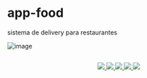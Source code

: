 # app-food
sistema de delivery para restaurantes

![image](https://github.com/bruno-silverio/app-food/assets/27282770/4b4be189-52ba-4dd4-954b-1748bf9c2617)

##
<p align="center">
  <a href="https://skillicons.dev">
    <img src="https://skillicons.dev/icons?i=react" />
    <img src="https://skillicons.dev/icons?i=nextjs" />
    <img src="https://skillicons.dev/icons?i=ts" />
    <img src="https://skillicons.dev/icons?i=postgres" />
    <img src="https://skillicons.dev/icons?i=tailwind" />
  </a>
</p>
